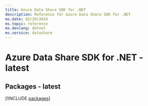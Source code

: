 ```yaml
---
title: Azure Data Share SDK for .NET
description: Reference for Azure Data Share SDK for .NET
ms.date: 02/20/2024
ms.topic: reference
ms.devlang: dotnet
ms.service: datashare
---
```

# Azure Data Share SDK for .NET - latest
## Packages - latest
[!INCLUDE [packages](data-share-index.md)]